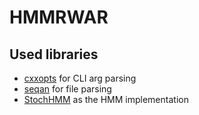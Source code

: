 # HMMRWAR

## Used libraries
 - [cxxopts](https://conan.io/center/cxxopts) for CLI arg parsing
 - [seqan](https://conan.io/center/seqan) for file parsing
 - [StochHMM](https://github.com/KorfLab/StochHMM) as the HMM implementation
